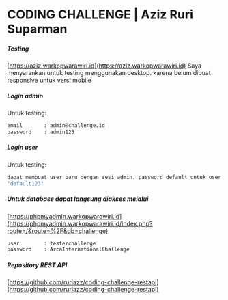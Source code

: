 # CODING CHALLENGE | Aziz Ruri Suparman

##### Testing
[https://aziz.warkopwarawiri.id](https://aziz.warkopwarawiri.id)
Saya menyarankan untuk testing menggunakan desktop.
karena belum dibuat responsive untuk versi mobile

##### Login admin
Untuk testing:

```sh
email       : admin@challenge.id
password    : admin123
```

##### Login user
Untuk testing:
```sh
dapat membuat user baru dengan sesi admin. password default untuk user adalah 
"default123"
```

##### Untuk database dapat langsung diakses melalui
[https://phpmyadmin.warkopwarawiri.id](https://phpmyadmin.warkopwarawiri.id/index.php?route=/&route=%2F&db=challenge)
```sh
user        : testerchallenge
password    : ArcaInternationalChallenge
```

##### Repository REST API
[https://github.com/ruriazz/coding-challenge-restapi](https://github.com/ruriazz/coding-challenge-restapi)